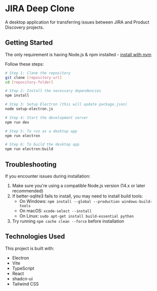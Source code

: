 
# JIRA Deep Clone

A desktop application for transferring issues between JIRA and Product Discovery projects.

## Getting Started

The only requirement is having Node.js & npm installed - [install with nvm](https://github.com/nvm-sh/nvm#installing-and-updating)

Follow these steps:

```sh
# Step 1: Clone the repository
git clone [repository-url]
cd [repository-folder]

# Step 2: Install the necessary dependencies
npm install

# Step 3: Setup Electron (this will update package.json)
node setup-electron.js

# Step 4: Start the development server
npm run dev

# Step 5: To run as a desktop app
npm run electron

# Step 6: To build the desktop app
npm run electron:build
```

## Troubleshooting

If you encounter issues during installation:

1. Make sure you're using a compatible Node.js version (14.x or later recommended)
2. If better-sqlite3 fails to install, you may need to install build tools:
   - On Windows: `npm install --global --production windows-build-tools`
   - On macOS: `xcode-select --install`
   - On Linux: `sudo apt-get install build-essential python`
3. Try running `npm cache clean --force` before installation

## Technologies Used

This project is built with:

- Electron
- Vite
- TypeScript
- React
- shadcn-ui
- Tailwind CSS
